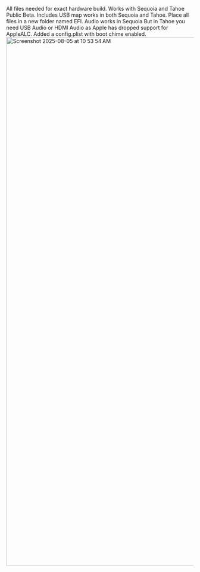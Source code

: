 All files needed for exact hardware build. Works with Sequoia and Tahoe Public Beta. Includes USB map works in both Sequoia and Tahoe. Place all files in a new folder named EFI.
Audio works in Sequoia But in Tahoe you need USB Audio or HDMI Audio as Apple has dropped support for AppleALC. Added a config.plist with boot chime enabled.
<img width="3437" height="1417" alt="Screenshot 2025-08-05 at 10 53 54 AM" src="https://github.com/user-attachments/assets/d92c6f06-0094-4851-930b-53c6abc85dfc" />
